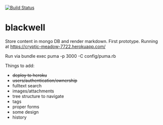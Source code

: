 [![Build Status](https://semaphoreci.com/api/v1/projects/0d67889d-96c6-456b-9495-9c019aea57b6/598844/badge.svg)](https://semaphoreci.com/skorbut/blackwell)

blackwell
=========

Store content in mongo DB and render markdown. First prototype. Running at
https://cryptic-meadow-7722.herokuapp.com/

Run via bundle exec puma -p 3000 -C config/puma.rb

Things to add:

* ~~deploy to heroku~~
* ~~users/authentication/ownership~~
* fulltext search
* images/attachments
* tree structure to navigate
* tags
* proper forms
* some design
* history
